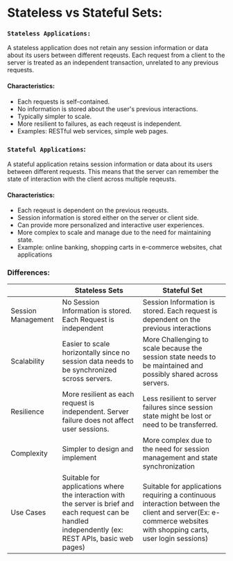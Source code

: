# **Stateless vs Stateful Sets:**

### **`Stateless Applications:`**

A stateless application does not retain any session information or data about its users between different reqeusts. Each request from a client to the server is treated as an independent transaction, unrelated to any previous requests.

#### **Characteristics:**

-   Each requests is self-contained.
-   No information is stored about the user's previous interactions.
-   Typically simpler to scale.
-   More resilient to failures, as each reqeust is independent.
-   Examples: RESTful web services, simple web pages.

### **`Stateful Applications`:**

A stateful application retains session information or data about its users between different requests. This means that the server can remember the state of interaction with the client across multiple reqeusts.

#### **Characteristics:**

-   Each reqeust is dependent on the previous reqeusts.
-   Session information is stored either on the server or client side.
-   Can provide more personalized and interactive user experiences.
-   More complex to scale and manage due to the need for maintaining state.
-   Example: online banking, shopping carts in e-commerce websites, chat applications

### **Differences:**

|     | Stateless Sets | Stateful Set |
|-----| ---------------| -------------|
| Session Management | No Session Information is stored. Each Request is independent| Session Information is stored. Each request is dependent on the previous interactions|
| Scalability | Easier to scale horizontally since no session data needs to be synchronized scross servers. | More Challenging to scale because the session state needs to be maintained and possibly shared across servers.|
| Resilience| More resilient as each request is independent. Server failure does not affect user sessions. | Less resilient to server failures since session state might be lost or need to be transferred.|
| Complexity | Simpler to design and implement| More complex due to the need for session management and state synchronization|
|Use Cases| Suitable for applications where the interaction with the server is brief and each request can be handled independently (ex: REST APIs, basic web pages)| Suitable for applications requiring a continuous interaction between the client and server(Ex: e-commerce websites with shopping carts, user login sessions)


